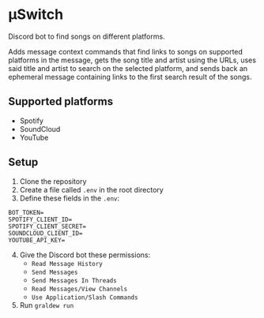 # μSwitch

Discord bot to find songs on different platforms.

Adds message context commands that find links to songs on supported platforms in the message, gets the song title and artist using the URLs, uses said title and artist to search on the selected platform, and sends back an ephemeral message containing links to the first search result of the songs.

## Supported platforms

- Spotify
- SoundCloud
- YouTube

## Setup

1. Clone the repository
2. Create a file called `.env` in the root directory
3. Define these fields in the `.env`:
```
BOT_TOKEN=
SPOTIFY_CLIENT_ID=
SPOTIFY_CLIENT_SECRET=
SOUNDCLOUD_CLIENT_ID=
YOUTUBE_API_KEY=
```
4. Give the Discord bot these permissions:
   - `Read Message History`
   - `Send Messages`
   - `Send Messages In Threads`
   - `Read Messages/View Channels`
   - `Use Application/Slash Commands`
4. Run `graldew run`
